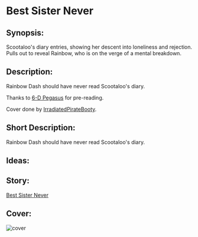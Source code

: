 # Best Sister Never

## Synopsis:
Scootaloo's diary entries, showing her descent into loneliness and rejection. Pulls out to reveal Rainbow, who is on the verge of a mental breakdown.

## Description:
Rainbow Dash should have never read Scootaloo's diary.

Thanks to [6-D Pegasus](https://www.fimfiction.net/user/293755/6-D+Pegasus) for pre-reading.

Cover done by [IrradiatedPirateBooty](https://irradiatedpiratebooty.tumblr.com).

## Short Description:
Rainbow Dash should have never read Scootaloo's diary.

## Ideas:


## Story:
[Best Sister Never](best-sister-never.md)

## Cover:
![cover](./best-sister-never-cover.png)